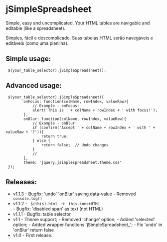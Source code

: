 # jSimpleSpreadsheet

Simple, easy and uncomplicated. Your HTML tables are navigable and editable (like a spreadsheet).

Simples, fácil e descomplicado. Suas tabelas HTML serão navegáveis e editáveis (como uma planilha).

## Simple usage:

```
 $(your_table_selector).jSimpleSpreadsheet();
```

## Advanced usage:

```
 $(your_table_selector).jSimpleSpreadsheet({					
        onFocus: function(colName, rowIndex, valueRaw){
            // Example - onFocus:
            alert('This is ' + colName + rowIndex + ' with focus!');
        },
        onBlur: function(colName, rowIndex, valueRaw){						
            // Example - onBlur:
            if (confirm('Accept ' + colName + rowIndex + ' with ' + valueRaw + '?')){
                return true;
            } else {
                return false;  // Undo changes
            }
            //
        },
        theme: 'jquery.jsimplespreadsheet.theme.css' 
 });
```



## Releases:
* v1.1.3
      - Bugfix: 'undo' 'onBlur' saving data-value
      - Removed <code> console.log() </code>     
* v1.1.2
      - <code> $(this).html </code> -> <code> this.innerHTML </code>
      - Bugfix: 'disabled span' as text (not HTML)       
* v1.1.1
      - Bugfix: table selector
* v1.1 
      - Theme support;
      - Removed 'change' option;
      - Added 'selected' option;
      - Added wrapper functions 'jSimpleSpreadsheet_';
      - Fix 'undo' in 'onBlur' return false 
* v1.0 
      - First release. 
